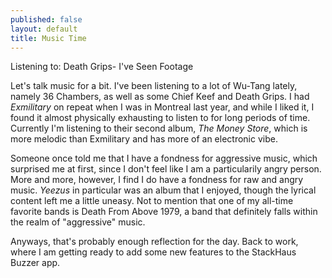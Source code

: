 ```yaml
---
published: false
layout: default
title: Music Time
---
```


Listening to: Death Grips- I've Seen Footage

Let's talk music for a bit. I've been listening to a lot of Wu-Tang lately, namely 36 Chambers, as well as some Chief Keef and Death Grips. I had _Exmilitary_ on repeat when I was in Montreal last year, and while I liked it, I found it almost physically exhausting to listen to for long periods of time. Currently I'm listening to their second album, _The Money Store_, which is more melodic than Exmilitary and has more of an electronic vibe. 

Someone once told me that I have a fondness for aggressive music, which surprised me at first, since I don't feel like I am a particularily angry person. More and more, however, I find I do have a fondness for raw and angry music. _Yeezus_ in particular was an album that I enjoyed, though the lyrical content left me a little uneasy. Not to mention that one of my all-time favorite bands is Death From Above 1979, a band that definitely falls within the realm of "aggressive" music. 

Anyways, that's probably enough reflection for the day. Back to work, where I am getting ready to add some new features to the StackHaus Buzzer app.
